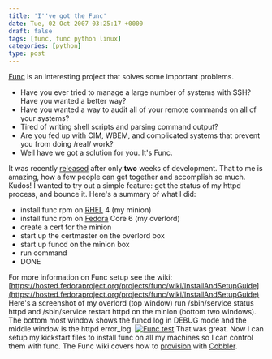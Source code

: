 ```yaml
---
title: 'I''ve got the Func'
date: Tue, 02 Oct 2007 03:25:17 +0000
draft: false
tags: [func, func python linux]
categories: [python]
type: post
---
```


[Func](https://hosted.fedoraproject.org/projects/func/wiki) is an interesting project that solves some important problems.

*   Have you ever tried to manage a large number of systems with SSH? Have you wanted a better way?
*   Have you wanted a way to audit all of your remote commands on all of your systems?
*   Tired of writing shell scripts and parsing command output?
*   Are you fed up with CIM, WBEM, and complicated systems that prevent you from doing /real/ work?
*   Well have we got a solution for you. It's Func.

It was recently [released](http://www.michaeldehaan.net/?p=379) after only **two** weeks of development. That to me is amazing, how a few people can get together and accomplish so much. Kudos! I wanted to try out a simple feature: get the status of my httpd process, and bounce it. Here's a summary of what I did:

*   install func rpm on [RHEL](http://www.redhat.com/rhel/) 4 (my minion)
*   install func rpm on [Fedora](http://fedoraproject.org/) Core 6 (my overlord)
*   create a cert for the minion
*   start up the certmaster on the overlord box
*   start up funcd on the minion box
*   run command
*   DONE

For more information on Func setup see the wiki: [https://hosted.fedoraproject.org/projects/func/wiki/InstallAndSetupGuide](https://hosted.fedoraproject.org/projects/func/wiki/InstallAndSetupGuide) Here's a screenshot of my overlord (top window) run /sbin/service status httpd and /sbin/service restart httpd on the minion (bottom two windows). The bottom most window shows the funcd log in DEBUG mode and the middle window is the httpd error\_log. [![Func test](http://zeusville.files.wordpress.com/2007/10/func_demo.png)](http://zeusville.files.wordpress.com/2007/10/func_demo.png "Func test") That was great. Now I can setup my kickstart files to install func on all my machines so I can control them with func. The Func wiki covers how to [provision](https://hosted.fedoraproject.org/projects/func/wiki/IntegratingWithProvisioning) with [Cobbler](http://cobbler.et.redhat.com/).
